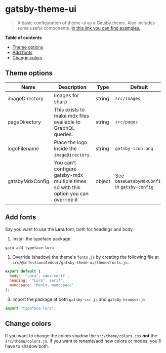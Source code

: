 # gatsby-theme-ui

> A basic configuration of theme-ui as a Gatsby theme. Also includes some useful components. [In this link you can find examples.](https://github.com/MarkosKon/theme-playground/tree/master/examples/using-gatsby-theme-ui)

**Table of contents**

- [Theme options](#Theme-options)
- [Add fonts](#Add-fonts)
- [Change colors](#Change-colors)

## Theme options

| Name            | Description                                                                           | Type   | Default                                      |
| --------------- | ------------------------------------------------------------------------------------- | ------ | -------------------------------------------- |
| imageDirectory  | Images for sharp                                                                      | string | `src/images`                                 |
| pageDirectory   | This exists to make mdx files available to GraphQL queries.                           | string | `src/pages`                                  |
| logoFilename    | Place the logo inside the `imageDirectory`.                                           | string | `gatsby-icon.png`                            |
| gatsbyMdxConfig | You can't configure gatsby-mdx multiple times so with this option you can override it | object | See `baseGatsbyMdxConfig` in `gatsby-config` |

## Add fonts

Say you want to use the **Lora** font, both for headings and body.

1. Install the typeface package:

```bash
yarn add typeface-lora
```

1. Override (shadow) the theme's `fonts.js` by creating the following file at `src/@affectionatedoor/gatsby-theme-ui/theme/fonts.js`:

```js
export default {
  body: '"Lora", sans-serif',
  heading: '"Lora", serif',
  monospace: "Menlo, monospace"
};
```

3. Import the package at both `gatsby-ssr.js` and `gatsby-browser.js`:

```js
import "typeface-lora";
```

## Change colors

If you want to change the colors shadow the `src/theme/colors.css` **not** the `src/theme/colors.js`. If you want to rename/add new colors or modes, you'll have to shadow both.
